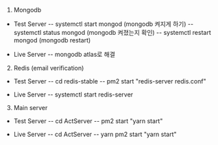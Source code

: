 1. Mongodb
- Test Server
-- systemctl start mongod (mongodb 켜지게 하기)
-- systemctl status mongod (mongodb 켜졌는지 확인)
-- systemctl restart mongod (mongodb restart)

- Live Server
-- mongodb atlas로 해결  

2. Redis (email verification)
- Test Server
-- cd redis-stable
-- pm2 start "redis-server redis.conf"

- Live Server
-- systemctl start redis-server

3. Main server
- Test Server
-- cd ActServer
-- pm2 start "yarn start"

- Live Server
-- cd ActServer
-- yarn pm2 start "yarn start"